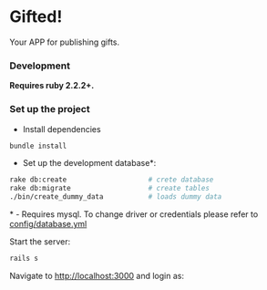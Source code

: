 # Gifted!

Your APP for publishing gifts.

### Development

**Requires ruby 2.2.2+.**

### Set up the project

- Install dependencies

```bash
bundle install
```

- Set up the development database\*:

```bash
rake db:create                    # crete database
rake db:migrate                   # create tables
./bin/create_dummy_data           # loads dummy data
```

\* - Requires mysql. To change driver or credentials please refer
to [config/database.yml](https://github.com/mjacobus/gifted/blob/master/config/database.yml)

Start the server:

```bash
rails s
```

Navigate to [http://localhost:3000](http://localhost:3000) and login as:
